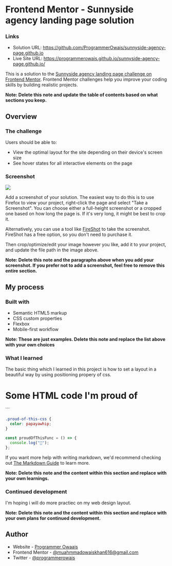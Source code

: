 # Frontend Mentor - Sunnyside agency landing page solution

### Links

- Solution URL: https://github.com/ProgrammerOwais/sunnyside-agency-page.github.io
- Live Site URL: https://programmerowais.github.io/sunnyside-agency-page.github.io/

This is a solution to the [Sunnyside agency landing page challenge on Frontend Mentor](https://www.frontendmentor.io/challenges/sunnyside-agency-landing-page-7yVs3B6ef). Frontend Mentor challenges help you improve your coding skills by building realistic projects.



**Note: Delete this note and update the table of contents based on what sections you keep.**

## Overview

### The challenge

Users should be able to:

- View the optimal layout for the site depending on their device's screen size
- See hover states for all interactive elements on the page

### Screenshot

![](./screenshot.jpg)

Add a screenshot of your solution. The easiest way to do this is to use Firefox to view your project, right-click the page and select "Take a Screenshot". You can choose either a full-height screenshot or a cropped one based on how long the page is. If it's very long, it might be best to crop it.

Alternatively, you can use a tool like [FireShot](https://getfireshot.com/) to take the screenshot. FireShot has a free option, so you don't need to purchase it.

Then crop/optimize/edit your image however you like, add it to your project, and update the file path in the image above.

**Note: Delete this note and the paragraphs above when you add your screenshot. If you prefer not to add a screenshot, feel free to remove this entire section.**


## My process

### Built with

- Semantic HTML5 markup
- CSS custom properties
- Flexbox
- Mobile-first workflow

**Note: These are just examples. Delete this note and replace the list above with your own choices**

### What I learned

The basic thing which I learned in this project is how to set a layout in a beautiful way by 
using positioning propery of css.

<h1>Some HTML code I'm proud of</h1>
```

```css
.proud-of-this-css {
  color: papayawhip;
}
```

```js
const proudOfThisFunc = () => {
  console.log("🎉");
};
```

If you want more help with writing markdown, we'd recommend checking out [The Markdown Guide](https://www.markdownguide.org/) to learn more.

**Note: Delete this note and the content within this section and replace with your own learnings.**

### Continued development

I'm hoping i will do more practiec on my web design layout.

**Note: Delete this note and the content within this section and replace with your own plans for continued development.**

## Author

- Website - [Programmer Owaais](https://www.your-site.com)
- Frontend Mentor - [@muahmmadowaiskhan616@gmail.com](https://www.frontendmentor.io/profile/yourusername)
- Twitter - [@programmerowais](https://www.twitter.com/yourusername)

